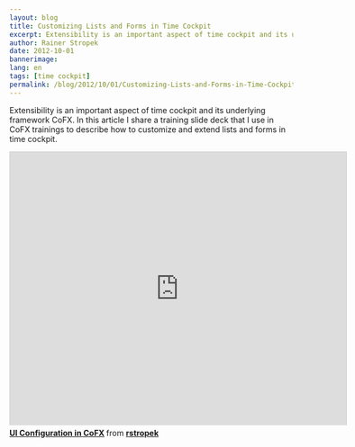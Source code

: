 ```yaml
---
layout: blog
title: Customizing Lists and Forms in Time Cockpit
excerpt: Extensibility is an important aspect of time cockpit and its underlying framework CoFX. In this article I share a training slide deck that I use in CoFX trainings to describe how to customize and extend lists and forms in time cockpit.
author: Rainer Stropek
date: 2012-10-01
bannerimage: 
lang: en
tags: [time cockpit]
permalink: /blog/2012/10/01/Customizing-Lists-and-Forms-in-Time-Cockpit
---
```


<p>Extensibility is an important aspect of time cockpit and its underlying framework CoFX. In this article I share a training slide deck that I use in CoFX trainings to describe how to customize and extend lists and forms in time cockpit.</p><iframe src="https://www.slideshare.net/slideshow/embed_code/14534661?rel=0" width="597" height="486" frameborder="0" marginwidth="0" marginheight="0" scrolling="no" style="border:1px solid #CCC;border-width:1px 1px 0;margin-bottom:5px" allowfullscreen="allowfullscreen"></iframe><div style="margin-bottom:5px" data-mce-style="margin-bottom: 5px;">
  <strong>
    <a href="http://www.slideshare.net/rstropek/ui-configuration-in-cofx" title="UI Configuration in CoFX" target="_blank">UI Configuration in CoFX</a>
  </strong> from <strong><a href="http://www.slideshare.net/rstropek" target="_blank">rstropek</a></strong></div>